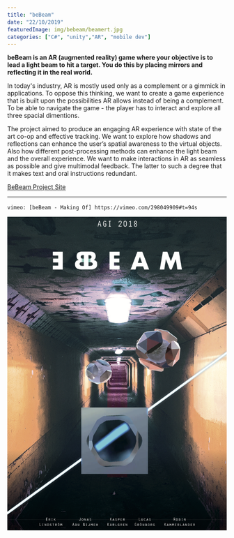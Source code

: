 ```yaml
---
title: "beBeam"
date: "22/10/2019"
featuredImage: img/bebeam/beamert.jpg
categories: ["C#", "unity","AR", "mobile dev"]
---
```


**beBeam is an AR (augmented reality) game where your objective is to lead a light beam to hit a target. You do this by placing mirrors and reflecting it in the real world.**

In today's industry, AR is mostly used only as a complement or a gimmick in applications. To oppose this thinking, we want to create a game experience that is built upon the possibilities AR allows instead of being a complement. To be able to navigate the game - the player has to interact and explore all three spacial dimentions.

The project aimed to produce an engaging AR experience with state of the art co-op and effective tracking. We want to explore how shadows and reflections can enhance the user’s spatial awareness to the virtual objects. Also how different post-processing methods can enhance the light beam and the overall experience.
We want to make interactions in AR as seamless as possible and give multimodal feedback. The latter to such a degree that it makes text and oral instructions redundant.

[BeBeam Project Site](https://kasperii.github.io/beBeam/)

***

`vimeo: [beBeam - Making Of] https://vimeo.com/298049909#t=94s`

![beBeam Poster](img/bebeam/poster.png)

